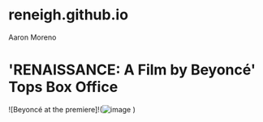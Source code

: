 # reneigh.github.io
Aaron Moreno
# 'RENAISSANCE: A Film by Beyoncé' Tops Box Office
![Beyoncé at the premiere]!(![image](https://github.com/reneigh/reneigh.github.io/assets/152232529/085d248f-e783-49b7-95ae-20d2d78eddf6)
)


